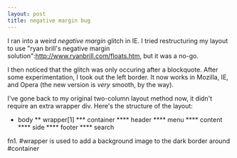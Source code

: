 ```yaml
--- 
layout: post
title: negative margin bug
---
```

I ran into a weird _negative margin_ glitch in IE.  I tried restructuring my layout to use "ryan brill's negative margin solution":http://www.ryanbrill.com/floats.htm, but it was a no-go.

I then noticed that the glitch was only occuring after a blockquote.  After some experimentation, I took out the left border.  It now works in Mozilla, IE, and Opera (the new version is _very_ smooth, by the way).

I've gone back to my original two-column layout method now, it didn't require an extra wrapper div.  Here's the structure of the layout:

* body
** wrapper[1]
*** container
**** header
**** menu
**** content
**** side
**** footer
**** search

fn1. #wrapper is used to add a background image to the dark border around #container

